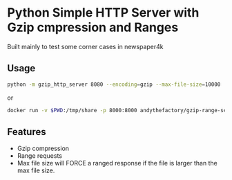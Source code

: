# Python Simple HTTP Server with Gzip cmpression and Ranges

Built mainly to test some corner cases in newspaper4k

## Usage

```bash
python -m gzip_http_server 8080 --encoding=gzip --max-file-size=10000
```

or
```bash
docker run -v $PWD:/tmp/share -p 8000:8000 andythefactory/gzip-range-server
```

## Features

- Gzip compression
- Range requests
- Max file size will FORCE a ranged response if the file is larger than the max file size.